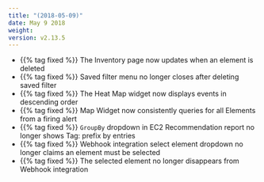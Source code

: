 ```yaml
---
title: "(2018-05-09)"
date: May 9 2018
weight:
version: v2.13.5
---
```


- {{% tag fixed %}} The Inventory page now updates when an element is deleted
- {{% tag fixed %}} Saved filter menu no longer closes after deleting saved filter
- {{% tag fixed %}} The Heat Map widget now displays events in descending order
- {{% tag fixed %}} Map Widget now consistently queries for all Elements from a firing alert
- {{% tag fixed %}} `GroupBy` dropdown in EC2 Recommendation report no longer shows Tag: prefix by entries
- {{% tag fixed %}} Webhook integration select element dropdown no longer claims an element must be selected
- {{% tag fixed %}} The selected element no longer disappears from Webhook integration
